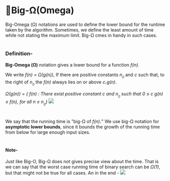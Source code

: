 
# 🧭Big-Ω(Omega)
Big-Omega (Ω) notations are used to define the lower bound for the runtime taken by the algorithm. Sometimes, we define the least amount of time while not stating the maximum limit. Big-Ω cmes in handy in such cases.
# 
### Definition-
<b>Big-Omega (Ω)</b> notation gives a lower bound for a function _f(n)_.

We write _f(n) = Ω(g(n))_, If there are positive constants *n<sub><sub>0</sub></sub>* and *c* such that, to the right of *n<sub><sub>0</sub></sub>*  the *f(n)* always lies on or above _c<b>.</b>g(n)_.

*Ω(g(n)) = { f(n) : There exist positive constant c and n<sub><sub>0</sub></sub> such that 0 ≤ c g(n) ≤ _f(n)_, for all n ≤ n<sub><sub>0</sub></sub>}*
![](https://www.tutorialspoint.com/assets/questions/media/26169/big_omega.jpg)
#
We say that the running time is "big-Ω of *f(n)***.**" We use big-Ω notation for **asymptotic lower bounds**, since it bounds the growth of the running time from below for large enough input sizes.
#
#### Note-
Just like Big-O, Big-Ω does not gives precise view about the time. That is we can say that the worst case running time of binary search can be *Ω(1)*, but that might not be true for all cases.
An in the end -
![](https://www.google.com/url?sa=i&url=https%3A%2F%2Fmemegenerator.net%2Finstance%2F66716542%2Fwhat-if-meme-if-time-complexity-was-explained-does-it-become-less-complex&psig=AOvVaw30NFhDLwAzdDTKeH2667uM&ust=1635063305009000&source=images&cd=vfe&ved=0CAsQjRxqFwoTCLC13dmL4PMCFQAAAAAdAAAAABAD)
